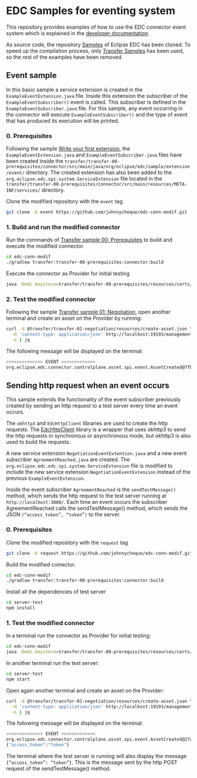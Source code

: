 # EDC Samples for eventing system

This repository provides examples of how to use the EDC connector event system which is explained in the [developer documentation](https://github.com/eclipse-edc/Connector/blob/main/docs/developer/events.md).

As source code, the repository [Samples](https://github.com/eclipse-edc/Samples) of Eclipse EDC has been cloned. To speed up the compilation process, only [Transfer Samples](https://github.com/eclipse-edc/Samples/blob/main/transfer/README.md) has been used, so the rest of the examples have been removed.

## Event sample

In this basic sample a service extension is created in the `ExampleEventExtension.java` file. Inside this extension the subscriber of the `ExampleEventSubscriber()` event is called. This subscriber is defined in the `ExampleEventSubscriber.java` file. For this sample, any event occurring in the connector will execute `ExampleEventSubscriber()` and the type of event that has produced its execution will be printed.

### 0. Prerequisites

Following the sample [Write your first extension](https://github.com/eclipse-edc/Samples/blob/main/basic/basic-02-health-endpoint/README.md), the `ExampleEventExtension.java` and `ExampleEventSubscriber.java` files have been created inside the `transfer/transfer-00-prerequisites/connector/src/main/java/org/eclipse/edc/sample/extension/event/` directory. The created extension has also been added to the `org.eclipse.edc.spi.system.ServiceExtension` file located in the `transfer/transfer-00-prerequisites/connector/src/main/resources/META-INF/services/` directory.

Clone the modified repository with the `event` tag

```bash
git clone -b event https://github.com/johnnychoque/edc-conn-modif.git
```

### 1. Build and run the modified connector

Run the commands of [Transfer sample 00: Prerequisites](https://github.com/eclipse-edc/Samples/blob/main/transfer/transfer-00-prerequisites/README.md) to build and execute the modified connector.

```bash
cd edc-conn-modif
./gradlew transfer:transfer-00-prerequisites:connector:build
```

Execute the connector as Provider for initial testing

```bash
java -Dedc.keystore=transfer/transfer-00-prerequisites/resources/certs/cert.pfx -Dedc.keystore.password=123456 -Dedc.fs.config=transfer/transfer-00-prerequisites/resources/configuration/provider-configuration.properties -jar transfer/transfer-00-prerequisites/connector/build/libs/connector.jar
```
### 2. Test the modified connector

Following the sample [Transfer sample 01: Negotiation](https://github.com/eclipse-edc/Samples/blob/main/transfer/transfer-01-negotiation/README.md), open another terminal and create an asset on the Provider by running:

```bash
curl -d @transfer/transfer-01-negotiation/resources/create-asset.json \
  -H 'content-type: application/json' http://localhost:19193/management/v3/assets \
  -s | jq
```
The following message will be displayed on the terminal:

```bash
>>>>>>>>>>>>>> EVENT >>>>>>>>>>>>>
org.eclipse.edc.connector.controlplane.asset.spi.event.AssetCreated@7fb52601
```

## Sending http request when an event occurs

This sample extends the functionality of the event subscriber previously created by sending an http request to a test server every time an event occurs.

The `okhttp3` and `EdcHttpClient` libraries are used to create the http requests. The [EdcHttpClient](https://github.com/eclipse-edc/Connector/blob/5e210f90582512e85d6c6559c559c24acf1e7bde/spi/common/http-spi/src/main/java/org/eclipse/edc/http/spi/EdcHttpClient.java) library is a wrapper that uses okhttp3 to send the http requests in synchronous or asynchronous mode, but okhttp3 is also used to build the requests.

A new service extension `NegotiationEventExtention.java` and a new event subscriber `AgreementReached.java` are created. The `org.eclipse.edc.edc.spi.system.ServiceExtension` file is modified to include the new service extension `NegotiationEventExtension` instead of the previous `ExampleEventExtension`.

Inside the event subscriber `AgreementReached` is the `sendTestMessage()` method, which sends the http request to the test server running at `http://localhost:3000/`. Each time an event occurs the subscriber AgreementReached calls the sendTestMessage() method, which sends the JSON `(“access_token”, “token”)` to the server. 

### 0. Prerequisites

Clone the modified repository with the `request` tag

```bash
git clone -b request https://github.com/johnnychoque/edc-conn-modif.git
```
Build the modified comector.

```bash
cd edc-conn-modif
./gradlew transfer:transfer-00-prerequisites:connector:build
```
Install all the dependencies of test server

```bash
cd server-test
npm install
```

### 1. Test the modified connector

In a terminal run the connector as Provider for initial testing:

```bash
cd edc-conn-modif
java -Dedc.keystore=transfer/transfer-00-prerequisites/resources/certs/cert.pfx -Dedc.keystore.password=123456 -Dedc.fs.config=transfer/transfer-00-prerequisites/resources/configuration/provider-configuration.properties -jar transfer/transfer-00-prerequisites/connector/build/libs/connector.jar
```

In another terminal run the test server:

```bash
cd server-test
npm start
```

Open again another terminal and create an asset on the Provider:

```bash
curl -d @transfer/transfer-01-negotiation/resources/create-asset.json \
  -H 'content-type: application/json' http://localhost:19193/management/v3/assets \
  -s | jq
```
The following message will be displayed on the terminal:

```bash
>>>>>>>>>>>>>> EVENT >>>>>>>>>>>>>
org.eclipse.edc.connector.controlplane.asset.spi.event.AssetCreated@27a91331
{"access_token":"token"}
```

The terminal where the test server is running will also display the message `{“access_token”: “token”}`. This is the message sent by the http POST request of the sendTestMessage() method.

